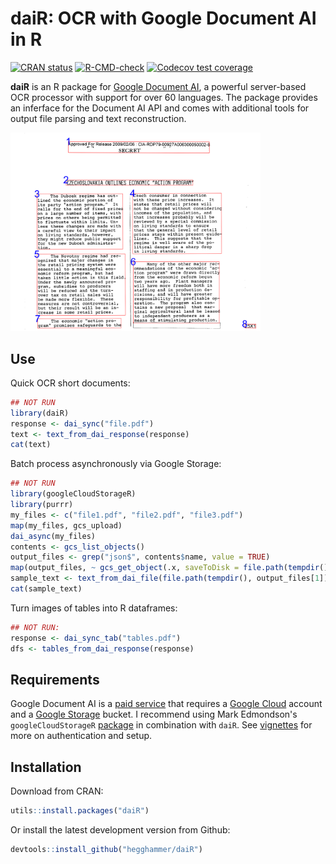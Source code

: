 # daiR: OCR with Google Document AI in R

<!-- badges: start -->
[![CRAN status](https://www.r-pkg.org/badges/version/daiR)](https://CRAN.R-project.org/package=daiR)
[![R-CMD-check](https://github.com/Hegghammer/daiR/actions/workflows/package-check.yml/badge.svg)](https://github.com/Hegghammer/daiR/actions/workflows/package-check.yml)
[![Codecov test coverage](https://codecov.io/gh/Hegghammer/daiR/branch/master/graph/badge.svg)](https://codecov.io/gh/Hegghammer/daiR?branch=master)
<!-- badges: end -->

**daiR** is an R package for [Google Document AI](https://cloud.google.com/document-ai), a powerful server-based OCR processor with support for over 60 languages. The package provides an inferface for the Document AI API and comes with additional tools for output file parsing and text reconstruction.

<img src="man/figures/frontpage_image.png" width="400" class="center">

## Use

Quick OCR short documents:

```R
## NOT RUN
library(daiR)
response <- dai_sync("file.pdf")
text <- text_from_dai_response(response)
cat(text)
```

Batch process asynchronously via Google Storage:

```R
## NOT RUN
library(googleCloudStorageR)
library(purrr)
my_files <- c("file1.pdf", "file2.pdf", "file3.pdf")
map(my_files, gcs_upload)
dai_async(my_files)
contents <- gcs_list_objects()
output_files <- grep("json$", contents$name, value = TRUE)
map(output_files, ~ gcs_get_object(.x, saveToDisk = file.path(tempdir(), .x)))
sample_text <- text_from_dai_file(file.path(tempdir(), output_files[1]))
cat(sample_text)
```

Turn images of tables into R dataframes:

```R
## NOT RUN:
response <- dai_sync_tab("tables.pdf")
dfs <- tables_from_dai_response(response) 
```

## Requirements

Google Document AI is a [paid service](https://cloud.google.com/document-ai/pricing) that requires a [Google Cloud](https://console.cloud.google.com/) account and a [Google Storage](https://cloud.google.com/storage) bucket. I recommend using Mark Edmondson's `googleCloudStorageR` [package](https://github.com/cloudyr/googleCloudStorageR) in combination with `daiR`. See [vignettes](http://dair.info/) for more on authentication and setup.

## Installation

Download from CRAN:

```R
utils::install.packages("daiR")
```

Or install the latest development version from Github:

```R
devtools::install_github("hegghammer/daiR")
```

